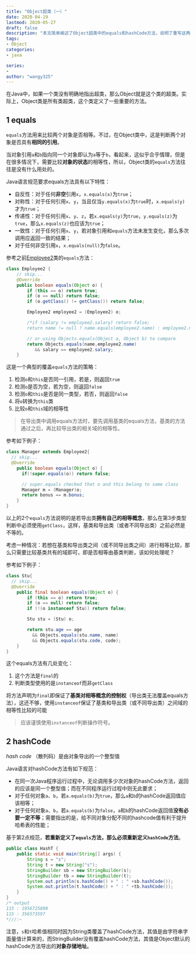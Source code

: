 ```yaml
---
title: "Object超类（一）"
date: 2020-04-19
lastmod: 2020-05-27
draft: false
description: "本文简单阐述了Object超类中的equals和hashCode方法，说明了重写这两个方法的规范。"
tags:
- Object
categories:
- java

series:
-
author: "wangy325"
---
```


在Java中，如果一个类没有明确地指出超类，那么Object就是这个类的超类。实际上，Object类是所有类超类，这个类定义了一些重要的方法。

<!--more-->

## 1 equals

`equals`方法用来比较两个对象是否相等。不过，在Object类中，这是判断两个对象是否具有**相同的引用**。

当对象引用`a`和`b`指向同一个对象即认为`a`等于`b`，看起来，这似乎合乎情理，但是在很多情况下，需要比较**对象的状态**的相等性，所以，Object类的`equals`方法往往是没有什么用处的。

Java语言规范要求equals方法具有以下特性：

- 自反性：对于任何**非空**引用`x`，`x.equals(x)`为`true`；
- 对称性：对于任何引用`x`、`y`，当且仅当`y.equals(x)`为`true`时，`x.equals(y)`才为`true`；
- 传递性：对于任何引用`x`、`y`、`z`，若`x.equals(y)`为`true`，`y.equals(z)`为`true`，那么`x.equals(z)`也应该为`true`；
- 一致性：对于任何引用`x`、`y`，若对象引用和`equals`方法未发生变化，那么多次调用应返回一致的结果；
- 对于任何非空引用`x`，`x.equals(null)`为`false`。

参考之前[Employee2](#m2)类的`equals`方法：

```java
class Employee2 {
    // skip...
    @Override
    public boolean equals(Object o) {
        if (this == o) return true;
        if (o == null) return false;
      	if (o.getClass() != getClass()) return false;

        Employee2 employee2 = (Employee2) o;

        /*if (salary != employee2.salary) return false;
        return name != null ? name.equals(employee2.name) : employee2.name == null;*/

      	// or using Objects.equals(Object a, Object b) to compare
      	return Objects.equals(name,employee2.name)
           && salary == employee2.salary;
    }
```

这是一个典型的覆盖`equals`方法的策略：

1. 检测`o`和`this`是否同一引用，若是，则返回`true`
2. 检测`o`是否为空，若为空，则返回`false`
3. 检测`o`和`this`是否是同一类型，若否，则返回`false`
4. 将`o`转换为`this`类
5. 比较`o`和`this`域的相等性

> 在导出类中调用equals方法时，要先调用基类的equals方法，基类的方法通过之后，再比较导出类的相关域的相等性。

参考如下例子：

```java
class Manager extends Employee2{
  // skip...
  @Override
    public boolean equals(Object o) {
      if(!super.equals(o)) return false;

      // super.equals checked that o and this belong to same class
      Manager m = (Manager)o;
      return bonus == m.bonus;
    }
}
```

以上的2个`equals`方法说明的是若导出类**拥有自己的相等概念**，那么在第3步类型判断中必须使用`getClass`，这样，基类和导出类（或者不同导出类）之前必然是不等的。

考虑一种情况：若想在基类和导出类之间（或不同导出类之间）进行相等比较，那么只需要比较基类共有的域即可，即是否相等由基类判断，该如何处理呢？

参考如下例子：

```java
class Stu{
  // skip...
  @Override
    public final boolean equals(Object o) {
        if (this == o) return true;
        if (o == null) return false;
        if (!(o instanceof Stu)) return false;

        Stu stu = (Stu) o;

        return stu.age == age
          && Objects.equals(stu.name, name)
          && Objects.equals(stu.code, code);
    }
}
```

这个equals方法有几处变化：

1. 这个方法是`final`的
2. 判断类型使用的是`instanceof`而非`getClass`

将方法声明为`final`即保证了**基类对相等概念的控制权**（导出类无法覆盖equals方法），这还不够，使用`instanceof`保证了基类和导出类（或不同导出类）之间域的相等性比较的可能

> 应该谨慎使用`instanceof`判断操作符号。

## 2 hashCode

*hash code* （散列码）是由对象导出的一个整型值

Java语言对<span id="hashCode">hashCode方法有如下规范</span>：

- 在同一次Java程序运行过程中，无论调用多少次对象的hashCode方法，返回的应该是同一个整型值；而在不同程序运行过程中则无此要求；
- 对于任何对象`a`、`b`，若`a.equals(b)`为`true`，那么`a`和`b`的hashCode返回值应该相等；
- 对于任何对象`a`、`b`，若`a.equals(b)`为`false`，`a`和`b`的hashCode返回值**没有必要一定不等**；需要指出的是，给不同对象分配不同的hashcode值有利于提升哈希表的性能；

基于第2点规范，**若重新定义了`equals`方法，那么必须重新定义`hashCode`方法**。

```java
public class HashT {
    public static void main(String[] args) {
        String s = "s";
        String t = new String("s");
        StringBuilder sb = new StringBuilder(s);
        StringBuilder tb = new StringBuilder(t);
        System.out.println(s.hashCode() + " : " +sb.hashCode());
        System.out.println(t.hashCode() + " : " +tb.hashCode());
    }
}
/* output
115 : 1956725890
115 : 356573597
*///:~
```

注意，`s`和`t`哈希值相同时因为String类覆盖了hashCode方法，其值是由字符串字面量值计算来的，而StringBuilder没有覆盖hashCode方法，其值是Object默认的hashCode方法导出的**对象存储地址**。
